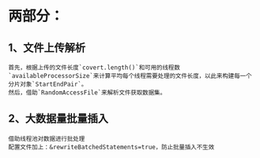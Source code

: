 # 两部分：

## 1、文件上传解析

    首先，根据上传的文件长度`covert.length()`和可用的线程数`availableProcessorSize`来计算平均每个线程需要处理的文件长度，以此来构建每一个分片对象`StartEndPair`。  
    然后，借助`RandomAccessFile`来解析文件获取数据集。

## 2、大数据量批量插入

    借助线程池对数据进行批处理
    配置文件加上：&rewriteBatchedStatements=true，防止批量插入不生效
  
